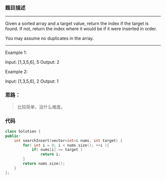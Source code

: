 ### 题目描述

---
Given a sorted array and a target value, return the index if the target is found. If not, return the index where it would be if it were inserted in order.

You may assume no duplicates in the array.

---

Example 1:

Input: [1,3,5,6], 5
Output: 2

Example 2:

Input: [1,3,5,6], 2
Output: 1

### **思路：**

> 比较简单，没什么难度。

### **代码**

```c++
class Solution {
public:
    int searchInsert(vector<int>& nums, int target) {
        for( int i = 0; i < nums.size(); ++i ){
            if( nums[i] >= target )
                return i;
        }
        return nums.size();
    }
};
```
